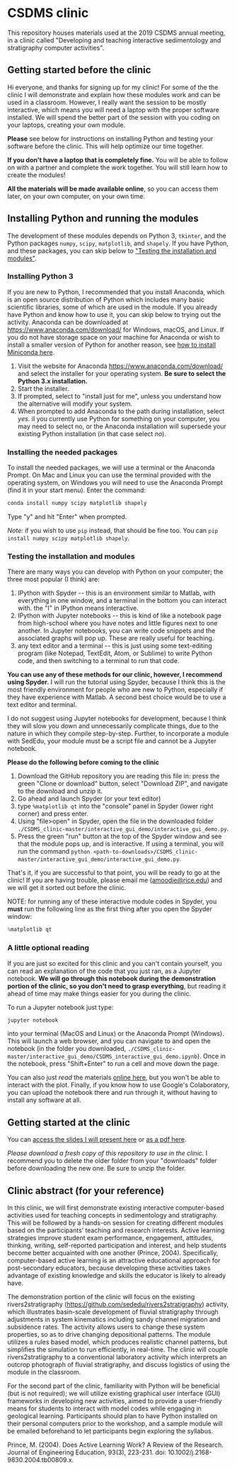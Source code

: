 # CSDMS clinic

This repository houses materials used at the 2019 CSDMS annual meeting, in a clinic called "Developing and teaching interactive sedimentology and stratigraphy computer activities".

## Getting started before the clinic
Hi everyone, and thanks for signing up for my clinic! 
For some of the the clinic I will demonstrate and explain how these modules work and can be used in a classroom.
However, I really want the session to be mostly interactive, which means you will need a laptop with the proper software installed.
We will spend the better part of the session with you coding on your laptops, creating your own module.

__Please__ see below for instructions on installing Python and testing your software before the clinic. 
This will help optimize our time together.

__If you don't have a laptop that is completely fine.__
You will be able to follow on with a partner and complete the work together. 
You will still learn how to create the modules! 

__All the materials will be made available online__, so you can access them later, on your own computer, on your own time.


## Installing Python and running the modules

The development of these modules depends on Python 3, `tkinter`, and the Python packages `numpy`, `scipy`, `matplotlib`, and `shapely`. 
If you have Python, and these packages, you can skip below to ["Testing the installation and modules"](https://github.com/sededu/CSDMS_clinic#testing-the-installation-and-modules).

### Installing Python 3

If you are new to Python, I recommended that you install Anaconda, which is an open source distribution of Python which includes many basic scientific libraries, some of which are used in the module. 
If you already have Python and know how to use it, you can skip below to trying out the activity.
Anaconda can be downloaded at https://www.anaconda.com/download/ for Windows, macOS, and Linux. 
If you do not have storage space on your machine for Anaconda or wish to install a smaller version of Python for another reason, see [how to install Miniconda here](https://docs.conda.io/en/latest/miniconda.html).

1. Visit the website for Anaconda https://www.anaconda.com/download/ and select the installer for your operating system.
__Be sure to select the Python 3.x installation.__
2. Start the installer.
3. If prompted, select to "install just for me", unless you understand how the alternative will modify your system.
4. When prompted to add Anaconda to the path during installation, select _yes_. iI you currently use Python for  something on your computer, you may need to select no, or the Anaconda installation will supersede your existing Python installation (in that case select _no_).

### Installing the needed packages

To install the needed packages, we will use a terminal or the Anaconda Prompt.
On Mac and Linux you can use the terminal provided with the operating system, on Windows you will need to use the Anaconda Prompt (find it in your start menu).
Enter the command:
```bash
conda install numpy scipy matplotlib shapely
```
Type "y" and hit "Enter" when prompted.

_Note:_ if you wish to use `pip` instead, that should be fine too. You can `pip install numpy scipy matplotlib shapely`.


### Testing the installation and modules
There are many ways you can develop with Python on your computer; the three most popular (I think) are:
1. IPython with Spyder -- this is an environment similar to Matlab, with everything in one window, and a terminal in the bottom you can interact with. the "I" in IPython means interactive.
1. IPython with Jupyter notebooks -- this is kind of like a notebook page from high-school where you have notes and little figures next to one another. In Jupyter notebooks, you can write code snippets and the associated graphs will pop up. These are really useful for teaching.
1. any text editor and a terminal -- this is just using some text-editing program (like Notepad, TextEdit, Atom, or Sublime) to write Python code, and then switching to a terminal to run that code.

__You can use any of these methods for our clinic, however, I recommend using Spyder.__
I will run the tutorial using Spyder, because I think this is the most friendly environment for people who are new to Python, especially if they have experience with Matlab.
A second best choice would be to use a text editor and terminal.

I do not suggest using Jupyter notebooks for development, because I think they will slow you down and unnecessarily complicate things, due to the nature in which they compile step-by-step.
Further, to incorporate a module with SedEdu, your module must be a script file and cannot be a Jupyter notebook.

__Please do the following before coming to the clinic__
1. Download the GitHub repository you are reading this file in: press the green "Clone or download" button, select "Download ZIP", and navigate to the download and unzip it.
1. Go ahead and launch Spyder (or your text editor)
1. type `%matplotlib qt` into the "console" panel in Spyder (lower right corner) and press enter.
1. Using "file>open" in Spyder, open the file in the downloaded folder `./CSDMS_clinic-master/interactive_gui_demo/interactive_gui_demo.py`. 
1. Press the green "run" button at the top of the Spyder window and see that the module pops up, and is interactive. If using a terminal, you will run the command `python <path-to-downloads>/CSDMS_clinic-master/interactive_gui_demo/interactive_gui_demo.py`.

That's it, if you are successful to that point, you will be ready to go at the clinic! 
If you are having trouble, please email me (amoodie@rice.edu) and we will get it sorted out before the clinic. 

NOTE: for running any of these interactive module codes in Spyder, you __must__ run the following line as the first thing after you open the Spyder window:
```python
%matplotlib qt
```

### A little optional reading
If you are just so excited for this clinic and you can't contain yourself, you can read an explanation of the code that you just ran, as a Jupyter notebook.
__We will go through this notebook during the demonstration portion of the clinic, so you don't need to grasp everything__, but reading it ahead of time may make things easier for you during the clinic.

To run a Jupyter notebook just type:
```bash
jupyter notebook
```
into your terminal (MacOS and Linux) or the Anaconda Prompt (Windows).
This will launch a web browser, and you can navigate to and open the notebook (in the folder you downloaded, `./CSDMS_clinic-master/interactive_gui_demo/CSDMS_interactive_gui_demo.ipynb`).
Once in the notebook, press "Shift+Enter" to run a cell and move down the page.

You can also just _read_ the materials [online here](https://github.com/sededu/CSDMS_clinic/blob/master/interactive_gui_demo/CSDMS_interactive_gui_demo.ipynb), but you won't be able to interact with the plot.
Finally, if you know how to use Google's Colaboratory, you can upload the notebook there and run through it, without having to install any software at all.


## Getting started at the clinic

You can [access the slides I will present here](https://docs.google.com/presentation/d/1ounoTjCkVZgBxgOY3B18RYIEXiHBakLW9GRvz37a7Gk/edit?usp=sharing) or [as a pdf here](https://github.com/sededu/CSDMS_clinic/blob/master/CSDMS19_Interactive_Modules_Clinic_slides.pdf).

_Please download a fresh copy of this repository to use in the clinic._ 
I recommend you to delete the older folder from your "downloads" folder before downloading the new one.
Be sure to unzip the folder.



## Clinic abstract (for your reference)

In this clinic, we will first demonstrate existing interactive computer-based activities used for teaching concepts in sedimentology and stratigraphy.
This will be followed by a hands-on session for creating different modules based on the participants’ teaching and research interests.
Active learning strategies improve student exam performance, engagement, attitudes, thinking, writing, self-reported participation and interest, and help students become better acquainted with one another (Prince, 2004).
Specifically, computer-based active learning is an attractive educational approach for post-secondary educators, because developing these activities takes advantage of existing knowledge and skills the educator is likely to already have.

The demonstration portion of the clinic will focus on the existing rivers2stratigraphy (https://github.com/sededu/rivers2stratigraphy) activity, which illustrates basin-scale development of fluvial stratigraphy through adjustments in system kinematics including sandy channel migration and subsidence rates.
The activity allows users to change these system properties, so as to drive changing depositional patterns.
The module utilizes a rules based model, which produces realistic channel patterns, but simplifies the simulation to run efficiently, in real-time.
The clinic will couple rivers2stratigraphy to a conventional laboratory activity which interprets an outcrop photograph of fluvial stratigraphy, and discuss logistics of using the module in the classroom.

For the second part of the clinic, familiarity with Python will be beneficial (but is not required); we will utilize existing graphical user interface (GUI) frameworks in developing new activities, aimed to provide a user-friendly means for students to interact with model codes while engaging in geological learning. 
Participants should plan to have Python installed on their personal computers prior to the workshop, and a sample module will be emailed beforehand to let participants begin exploring the syllabus.

Prince, M. (2004). Does Active Learning Work? A Review of the Research. Journal of Engineering Education, 93(3), 223-231. doi: 10.1002/j.2168-9830.2004.tb00809.x.
